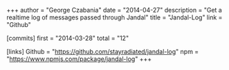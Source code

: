 +++
author = "George Czabania"
date = "2014-04-27"
description = "Get a realtime log of messages passed through Jandal"
title = "Jandal-Log"
link = "Github"

[commits]
  first = "2014-03-28"
  total = "12"

[links]
  Github = "https://github.com/stayradiated/jandal-log"
  npm = "https://www.npmjs.com/package/jandal-log"
+++


